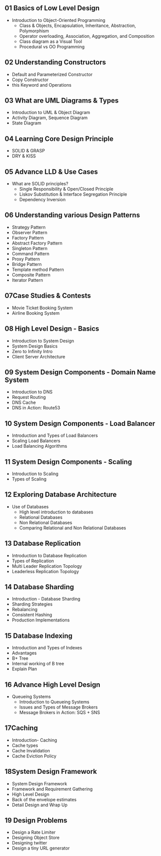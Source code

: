 ## 01 Basics of Low Level Design
- Introduction to Object-Oriented Programming
    - Class & Objects, Encapsulation, Inheritance, Abstraction, Polymorphism
    - Operator overloading, Association, Aggregation, and Composition
    - Class diagram as a Visual Tool
    - Procedural vs OO Programming

## 02 Understanding Constructors
- Default and Parameterized Constructor
- Copy Constructor
- this Keyword and Operations 

## 03 What are UML Diagrams & Types
- Introduction to UML & Object Diagram
- Activity Diagram, Sequence Diagram
- State Diagram

## 04 Learning Core Design Principle
- SOLID & GRASP
- DRY & KISS

## 05 Advance LLD & Use Cases
- What are SOLID principles?
    - Single Responsibility & Open/Closed Principle
    - Liskov Substitution & Interface Segregation Principle
    - Dependency Inversion

## 06 Understanding various Design Patterns

- Strategy Pattern
- Observer Pattern
- Factory Pattern
- Abstract Factory Pattern
- Singleton Pattern
- Command Pattern
- Proxy Pattern
- Bridge Pattern
- Template method Pattern
- Composite Pattern
- Iterator Pattern

## 07Case Studies & Contests
- Movie Ticket Booking System
- Airline Booking System

## 08 High Level Design - Basics
- Introduction to System Design
- System Design Basics
- Zero to Infinity Intro
- Client Server Architecture

## 09 System Design Components - Domain Name System
- Introduction to DNS
- Request Routing
- DNS Cache
- DNS in Action: Route53

## 10 System Design Components - Load Balancer
- Introduction and Types of Load Balancers
- Scaling Load Balancers
- Load Balancing Algorithms

## 11 System Design Components - Scaling
- Introduction to Scaling
- Types of Scaling

## 12 Exploring Database Architecture
- Use of Databases
    - High level introduction to databases
    - Relational Databases
    - Non Relational Databases
    - Comparing Relational and Non Relational Databases

## 13 Database Replication
- Introduction to Database Replication
- Types of Replication
- Multi Leader Replication Topology
- Leaderless Replication Topology

## 14 Database Sharding
- Introduction - Database Sharding
- Sharding Strategies
- Rebalancing
- Consistent Hashing
- Production Implementations

## 15 Database Indexing
- Introduction and Types of Indexes
- Advantages
- B+ Tree
- Internal working of B tree
- Explain Plan

## 16 Advance High Level Design
- Queueing Systems
    - Introduction to Queueing Systems
    - Issues and Types of Message Brokers
    - Message Brokers in Action: SQS + SNS

## 17Caching
- Introduction- Caching
- Cache types
- Cache Invalidation
- Cache Eviction Policy

## 18System Design Framework
- System Design Framework
- Framework and Requirement Gathering
- High Level Design
- Back of the envelope estimates
- Detail Design and Wrap Up

## 19 Design Problems
- Design a Rate Limiter
- Designing Object Store
- Designing twitter
- Design a tiny URL generator